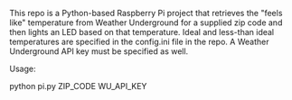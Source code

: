This repo is a Python-based Raspberry Pi project that retrieves the "feels like" temperature from Weather Underground for a supplied zip code and then lights an LED based on that temperature. Ideal and less-than ideal temperatures are specified in the config.ini file in the repo. A Weather Underground API key must be specified as well.


Usage:

python pi.py ZIP_CODE WU_API_KEY 
